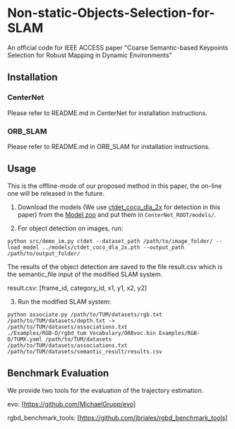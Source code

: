 # Non-static-Objects-Selection-for-SLAM
An official code for IEEE ACCESS paper "Coarse Semantic-based Keypoints Selection for Robust Mapping in Dynamic Environments"
## Installation

### CenterNet
Please refer to README.md in CenterNet for installation instructions.

### ORB_SLAM
Please refer to README.md in ORB_SLAM for installation instructions.

## Usage

This is the offline-mode of our proposed method in this paper, the on-line one will be released in the future.

1. Download the models (We use [ctdet_coco_dla_2x](https://drive.google.com/open?id=1pl_-ael8wERdUREEnaIfqOV_VF2bEVRT) for detection in this paper) 
from the [Model zoo](readme/MODEL_ZOO.md) and put them in `CenterNet_ROOT/models/`.

2. For object detection on images, run:

~~~
python src/demo_im.py ctdet --dataset_path /path/to/image_folder/ --load_model ../models/ctdet_coco_dla_2x.pth --output_path /path/to/output_folder/ 
~~~

The results of the object detection are saved to the file result.csv which is the semantic_file input of the modified SLAM system.

result.csv: [frame_id, category_id, x1, y1, x2, y2]

3. Run the modified SLAM system:

~~~
python associate.py /path/to/TUM/datasets/rgb.txt /path/to/TUM/datasets/depth.txt -> /path/to/TUM/datasets/associations.txt
./Examples/RGB-D/rgbd_tum Vocabulary/ORBvoc.bin Examples/RGB-D/TUMX.yaml /path/to/TUM/datasets /path/to/TUM/datasets/associations.txt /path/to/TUM/datasets/semantic_result/results.csv
~~~

## Benchmark Evaluation

We provide two tools for the evaluation of the trajectory estimation.

evo: [https://github.com/MichaelGrupp/evo]

rgbd_benchmark_tools: [https://github.com/jbriales/rgbd_benchmark_tools]
